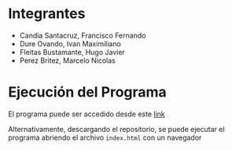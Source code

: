 # Integrantes

* Candia Santacruz, Francisco Fernando
* Dure Ovando, Ivan Maximiliano
* Fleitas Bustamante, Hugo Javier
* Perez Britez, Marcelo Nicolas

# Ejecución del Programa

El programa puede ser accedido desde este [link](https://marzeperez99.github.io/N-Reinas/)

Alternativamente, descargando el repositorio, se puede ejecutar el programa abriendo el archivo `index.html` con un navegador
